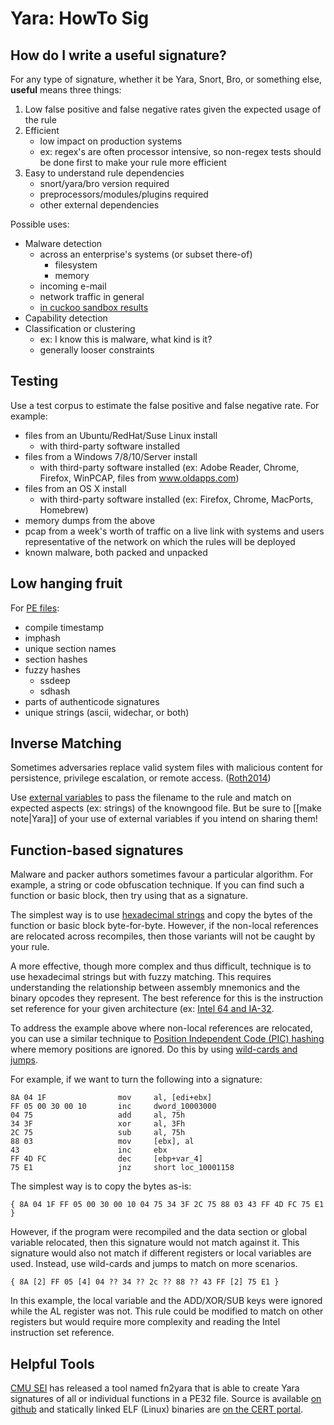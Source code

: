 # Yara: HowTo Sig

## How do I write a useful signature?

For any type of signature, whether it be Yara, Snort, Bro, or something else, **useful** means three things:

1. Low false positive and false negative rates given the expected usage of the rule
2. Efficient
   - low impact on production systems
   - ex: regex's are often processor intensive, so non-regex tests should be done first to make your rule more efficient
3. Easy to understand rule dependencies
   - snort/yara/bro version required
   - preprocessors/modules/plugins required
   - other external dependencies

Possible uses:

- Malware detection
  - across an enterprise's systems (or subset there-of)
    - filesystem
    - memory
  - incoming e-mail
  -  network traffic in general
  - [in cuckoo sandbox results](http://yara.readthedocs.org/en/latest/modules/cuckoo.html)
- Capability detection
- Classification or clustering
  - ex: I know this is malware, what kind is it?
  - generally looser constraints

## Testing

Use a test corpus to estimate the false positive and false negative rate.  For example:

- files from an Ubuntu/RedHat/Suse Linux install
  - with third-party software installed
- files from a Windows 7/8/10/Server install
  - with third-party software installed (ex: Adobe Reader, Chrome, Firefox, WinPCAP, files from www.oldapps.com)
- files from an OS X install
  - with third-party software installed (ex: Firefox, Chrome, MacPorts, Homebrew)
- memory dumps from the above
- pcap from a week's worth of traffic on a live link with systems and users representative of the network on which the rules will be deployed
- known malware, both packed and unpacked

## Low hanging fruit

For [PE files](http://yara.readthedocs.org/en/latest/modules/pe.html):

- compile timestamp
- imphash
- unique section names
- section hashes
- fuzzy hashes
  - ssdeep
  - sdhash
- parts of authenticode signatures
- unique strings (ascii, widechar, or both)

## Inverse Matching

Sometimes adversaries replace valid system files with malicious content for persistence, privilege escalation, or remote access. ([Roth2014](References.md))

Use [external variables](http://yara.readthedocs.org/en/latest/writingrules.html#external-variables) to pass the filename to the rule and match on expected aspects (ex: strings) of the knowngood file.  But be sure to [[make note|Yara]] of your use of external variables if you intend on sharing them!

## Function-based signatures

Malware and packer authors sometimes favour a particular algorithm.  For example, a string or code obfuscation technique.  If you can find such a function or basic block, then try using that as a signature.

The simplest way is to use [hexadecimal strings](http://yara.readthedocs.org/en/latest/writingrules.html#hexadecimal-strings) and copy the bytes of the function or basic block byte-for-byte.  However, if the non-local references are relocated across recompiles, then those variants will not be caught by your rule.

A more effective, though more complex and thus difficult, technique is to use hexadecimal strings but with fuzzy matching.  This requires understanding the relationship between assembly mnemonics and the binary opcodes they represent.  The best reference for this is the instruction set reference for your given architecture (ex: [Intel 64 and IA-32](http://www.intel.com/content/www/us/en/processors/architectures-software-developer-manuals.html).

To address the example above where non-local references are relocated, you can use a similar technique to [Position Independent Code (PIC) hashing](https://insights.sei.cmu.edu/sei_blog/2012/11/writing-effective-yara-signatures-to-identify-malware.html) where memory positions are ignored.  Do this by using [wild-cards and jumps](http://yara.readthedocs.org/en/latest/writingrules.html#hexadecimal-strings).

For example, if we want to turn the following into a signature:

```
8A 04 1F                mov     al, [edi+ebx]
FF 05 00 30 00 10       inc     dword_10003000
04 75                   add     al, 75h
34 3F                   xor     al, 3Fh
2C 75                   sub     al, 75h
88 03                   mov     [ebx], al
43                      inc     ebx
FF 4D FC                dec     [ebp+var_4]
75 E1                   jnz     short loc_10001158
```

The simplest way is to copy the bytes as-is:

```
{ 8A 04 1F FF 05 00 30 00 10 04 75 34 3F 2C 75 88 03 43 FF 4D FC 75 E1 }
```

However, if the program were recompiled and the data section or global variable relocated, then this signature would not match against it.  This signature would also not match if different registers or local variables are used.  Instead, use wild-cards and jumps to match on more scenarios.

```
{ 8A [2] FF 05 [4] 04 ?? 34 ?? 2c ?? 88 ?? 43 FF [2] 75 E1 }
```

In this example, the local variable and the ADD/XOR/SUB keys were ignored while the AL register was not.  This rule could be modified to match on other registers but would require more complexity and reading the Intel instruction set reference.

## Helpful Tools

[CMU SEI](http://www.sei.cmu.edu/) has released a tool named fn2yara that is able to create Yara signatures of all or individual functions in a PE32 file.  Source is available [on github](https://github.com/cmu-sei/pharos) and statically linked ELF (Linux) binaries are [on the CERT portal](https://portal.cert.org/web/mc-portal/pharos-static-analysis-tools).

